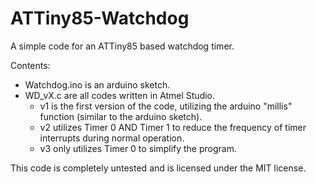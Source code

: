# ATTiny85-Watchdog
A simple code for an ATTiny85 based watchdog timer.

Contents:<ul>
<li>Watchdog.ino is an arduino sketch.

<li>WD_vX.c are all codes written in Atmel Studio.
<ul>
<li>v1 is the first version of the code, utilizing the arduino "millis" function (similar to the arduino sketch).
<li>v2 utilizes Timer 0 AND Timer 1 to reduce the frequency of timer interrupts during normal operation.
<li>v3 only utilizes Timer 0 to simplify the program.
</ul>
</ul>

This code is completely untested and is licensed under the MIT license.
